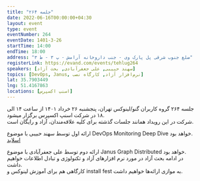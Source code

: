 ```yaml
---
title: "جلسه ۲۶۴"
date: 2022-06-16T00:00:00+04:30
layout: event
type: event
eventNumber: 264
eventDate: 1401-3-26
startTime: 14:00
endTime: 18:00
address: "ضلع جنوب شرقی پل پارک وی - جنب داروخانه آرامش - پ ۳ - ط ۳"
registerLink: https://evand.com/events/tehlug264
speakers: [سهند حبیبی, علی جعفرآبادی, بحث آزاد]
topics: [DevOps, Janus, نرم‌افزار آزاد, کارگاه نصب]
lat: 35.7903449
lng: 51.4167863
locations: [اسنپ اکسپرس]
---
```

جلسه ۲۶۴ گروه کاربران گنو/لینوکس تهران، پنجشنبه ۲۶ خرداد ۱۴۰۱ از ساعت ۱۴ الی ۱۸ در شرکت اسنپ اکسپرس برگزار میشود.  
شرکت در این رویداد همانند جلسات گذشته برای کلیه علاقه‌مندان، آزاد و رایگان است.  
  
ارائه اول توسط سهند حبیبی با موضوع DevOps Monitoring Deep Dive خواهد بود.  
[اسلاید](/events/presentations/264/DevOps_Deep_Dive_Monitoring.pdf)  
  
ارائه دوم توسط علی جعفرآبادی با موضوع Janus Graph Distributed خواهد بود.  
در ادامه بحث آزاد در مورد نرم افزارهای آزاد و تکنولوژی و تبادل اطلاعات خواهیم داشت.  
کارگاهی هم برای آموزش لینوکس و install fest به موازی ارائه‌ها خواهیم داشت.  
  

